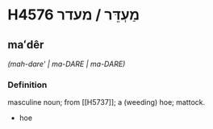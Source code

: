 # H4576 מַעְדֵּר / מעדר

## maʻdêr

_(mah-dare' | ma-DARE | ma-DARE)_

### Definition

masculine noun; from [[H5737]]; a (weeding) hoe; mattock.

- hoe
